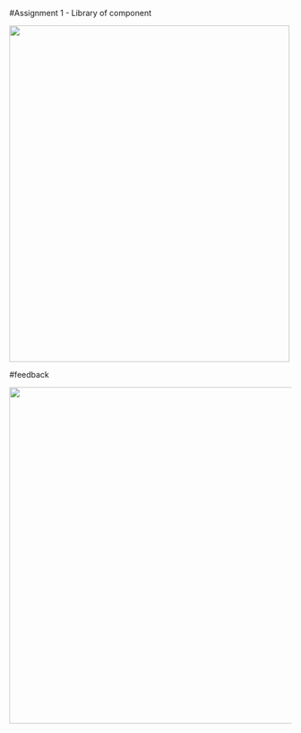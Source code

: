 #Assignment 1 - Library of component 


<img src="https://user-images.githubusercontent.com/107023977/218291330-86c2cacd-e88f-4faf-976f-93565b5dfb65.png" width="500" height="600">


#feedback


<img src="https://user-images.githubusercontent.com/107023977/220804409-c28d00d9-0477-48b7-99fc-85cb2127b880.jpg" width="700" height="600">









